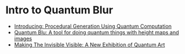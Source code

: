 # Intro to Quantum Blur
* [Introducing: Procedural Generation Using Quantum Computation](https://medium.com/qiskit/introducing-procedural-generation-using-quantum-computation-956e67603d95)
* [Quantum Blu: A tool for doing quantum things with height maps and images](https://github.com/qiskit-community/QuantumBlur?tab=readme-ov-file)
* [Making The Invisible Visible: A New Exhibition of Quantum Art](https://medium.com/qiskit/making-the-invisible-visible-a-new-exhibition-of-quantum-art-ba1540b9ba82)